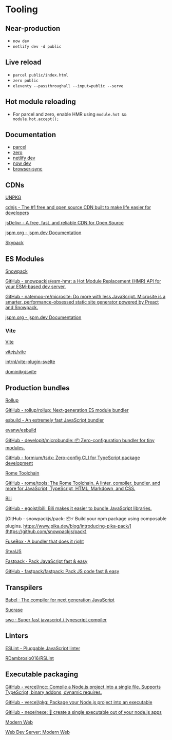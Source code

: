 # Tooling

## Near-production

- `now dev`
- `netlify dev -d public`

## Live reload

- `parcel public/index.html`
- `zero public`
- `eleventy --passthroughall --input=public --serve`

## Hot module reloading

- For parcel and zero, enable HMR using `module.hot && module.hot.accept();`

## Documentation

- [parcel](https://parceljs.org/)
- [zero](https://zeroserver.io/)
- [netlify dev](https://github.com/netlify/cli/blob/master/docs/netlify-dev.md)
- [now dev](https://zeit.co/docs/now-cli#commands/dev)
- [browser-sync](https://github.com/Browsersync/browser-sync)

## CDNs

[UNPKG](https://unpkg.com/)

[cdnjs - The #1 free and open source CDN built to make life easier for developers](https://cdnjs.com/)

[jsDelivr - A free, fast, and reliable CDN for Open Source](https://www.jsdelivr.com/)

[jspm.org - jspm.dev Documentation](https://jspm.io/)

[Skypack](https://www.skypack.dev/)

## ES Modules

[Snowpack](https://www.snowpack.dev/)

[GitHub - snowpackjs/esm-hmr: a Hot Module Replacement (HMR) API for your ESM-based dev server.](https://github.com/snowpackjs/esm-hmr)

[GitHub - natemoo-re/microsite: Do more with less JavaScript. Microsite is a smarter, performance-obsessed static site generator powered by Preact and Snowpack.](https://github.com/natemoo-re/microsite)

[jspm.org - jspm.dev Documentation](https://jspm.org/)

### Vite

[Vite](https://vitejs.dev/)

[vitejs/vite](https://github.com/vitejs/vite)

[intrnl/vite-plugin-svelte](https://github.com/intrnl/vite-plugin-svelte)

[dominikg/svite](https://github.com/dominikg/svite)

## Production bundles

[Rollup](https://rollupjs.org/guide/en/)

[GitHub - rollup/rollup: Next-generation ES module bundler](https://github.com/rollup/rollup)

[esbuild - An extremely fast JavaScript bundler](https://esbuild.github.io/)

[evanw/esbuild](https://github.com/evanw/esbuild)

[GitHub - developit/microbundle: 📦 Zero-configuration bundler for tiny modules.](https://github.com/developit/microbundle)

[GitHub - formium/tsdx: Zero-config CLI for TypeScript package development](https://github.com/jaredpalmer/tsdx)

[Rome Toolchain](https://romejs.dev/)

[GitHub - rome/tools: The Rome Toolchain. A linter, compiler, bundler, and more for JavaScript, TypeScript, HTML, Markdown, and CSS.](https://github.com/romejs/rome)

[Bili](https://bili.egoist.sh/#/)

[GitHub - egoist/bili: Bili makes it easier to bundle JavaScript libraries.](https://github.com/egoist/bili)

[GitHub - snowpackjs/pack: 📦⚡️ Build your npm package using composable plugins. https://www.pika.dev/blog/introducing-pika-pack/](https://github.com/snowpackjs/pack)

[FuseBox · A bundler that does it right](https://fuse-box.org/)

[StealJS](https://stealjs.com/)

[Fastpack · Pack JavaScript fast & easy](https://fastpack.sh/)

[GitHub - fastpack/fastpack: Pack JS code fast & easy](https://github.com/fastpack/fastpack)

## Transpilers

[Babel · The compiler for next generation JavaScript](https://babeljs.io/)

[Sucrase](https://sucrase.io/)

[swc · Super fast javascript / typescript compiler](https://swc.rs/)

## Linters

[ESLint - Pluggable JavaScript linter](https://eslint.org/)

[RDambrosio016/RSLint](https://github.com/RDambrosio016/RSLint)

## Executable packaging

[GitHub - vercel/ncc: Compile a Node.js project into a single file. Supports TypeScript, binary addons, dynamic requires.](https://github.com/vercel/ncc)

[GitHub - vercel/pkg: Package your Node.js project into an executable](https://github.com/zeit/pkg)

[GitHub - nexe/nexe: 🎉 create a single executable out of your node.js apps](https://github.com/nexe/nexe)

[Modern Web](https://modern-web.dev/)

[Web Dev Server: Modern Web](https://modern-web.dev/docs/dev-server/overview/)